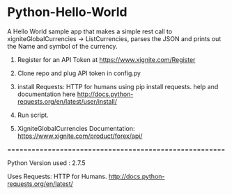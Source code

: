 Python-Hello-World
==================

A Hello World sample app that makes a simple rest call to xigniteGlobalCurrencies -> ListCurrencies, parses the JSON and prints out the Name and symbol of the currency.


1) Register for an API Token at https://www.xignite.com/Register

2) Clone repo and plug API token in config.py

3) install Requests: HTTP for humans using pip install requests.
   help and documentation here http://docs.python-requests.org/en/latest/user/install/

4) Run script.

5) XigniteGlobalCurrencies Documentation: https://www.xignite.com/product/forex/api/


======================================================

Python Version used : 2.7.5

Uses Requests: HTTP for Humans. 
	http://docs.python-requests.org/en/latest/